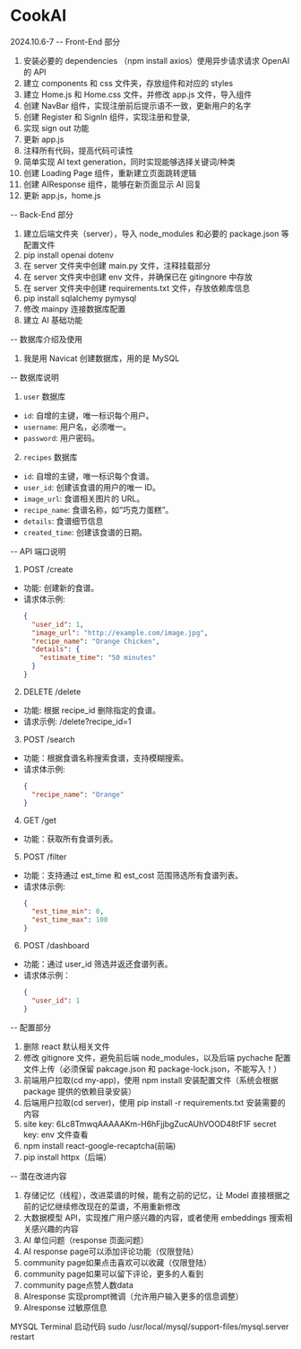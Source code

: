 # CookAI

2024.10.6-7
-- Front-End 部分

1. 安装必要的 dependencies （npm install axios）使用异步请求请求 OpenAI 的 API
2. 建立 components 和 css 文件夹，存放组件和对应的 styles
3. 建立 Home.js 和 Home.css 文件，并修改 app.js 文件，导入组件
4. 创建 NavBar 组件，实现注册前后提示语不一致，更新用户的名字
5. 创建 Register 和 SignIn 组件，实现注册和登录,
6. 实现 sign out 功能
7. 更新 app.js
8. 注释所有代码，提高代码可读性
9. 简单实现 AI text generation，同时实现能够选择关键词/种类
10. 创建 Loading Page 组件，重新建立页面跳转逻辑
11. 创建 AIResponse 组件，能够在新页面显示 AI 回复
12. 更新 app.js，home.js

-- Back-End 部分

1. 建立后端文件夹（server），导入 node_modules 和必要的 package.json 等配置文件
2. pip install openai dotenv
3. 在 server 文件夹中创建 main.py 文件，注释挂载部分
4. 在 server 文件夹中创建 env 文件，并确保已在 gitingnore 中存放
5. 在 server 文件夹中创建 requirements.txt 文件，存放依赖库信息
6. pip install sqlalchemy pymysql
7. 修改 mainpy 连接数据库配置
8. 建立 AI 基础功能

-- 数据库介绍及使用

1. 我是用 Navicat 创建数据库，用的是 MySQL

-- 数据库说明

1. `user` 数据库

- `id`: 自增的主键，唯一标识每个用户。
- `username`: 用户名，必须唯一。
- `password`: 用户密码。

2. `recipes` 数据库

- `id`: 自增的主键，唯一标识每个食谱。
- `user_id`: 创建该食谱的用户的唯一 ID。
- `image_url`: 食谱相关图片的 URL。
- `recipe_name`: 食谱名称，如“巧克力蛋糕”。
- `details`: 食谱细节信息
- `created_time`: 创建该食谱的日期。

-- API 端口说明

1. POST /create

- 功能: 创建新的食谱。
- 请求体示例:
  ```json
  {
    "user_id": 1,
    "image_url": "http://example.com/image.jpg",
    "recipe_name": "Orange Chicken",
    "details": {
      "estimate_time": "50 minutes"
    }
  }
  ```

2. DELETE /delete

- 功能: 根据 recipe_id 删除指定的食谱。
- 请求示例: /delete?recipe_id=1

3. POST /search

- 功能：根据食谱名称搜索食谱，支持模糊搜索。
- 请求体示例:
  ```json
  {
    "recipe_name": "Orange"
  }
  ```

4. GET /get

- 功能：获取所有食谱列表。

5. POST /filter

- 功能：支持通过 est_time 和 est_cost 范围筛选所有食谱列表。
- 请求体示例:
  ```json
  {
    "est_time_min": 0,
    "est_time_max": 100
  }
  ```

6. POST /dashboard

- 功能：通过 user_id 筛选并返还食谱列表。
- 请求体示例：
  ```json
  {
    "user_id": 1
  }
  ```

-- 配置部分

1. 删除 react 默认相关文件
2. 修改 gitignore 文件，避免前后端 node_modules，以及后端 pychache 配置文件上传（必须保留 pakcage.json 和 package-lock.json，不能写入！）
3. 前端用户拉取(cd my-app)，使用 npm install 安装配置文件（系统会根据 package 提供的依赖目录安装）
4. 后端用户拉取(cd server)，使用 pip install -r requirements.txt 安装需要的内容
5. site key: 6Lc8TmwqAAAAAKm-H6hFjjbgZucAUhVOOD48tF1F
   secret key: env 文件查看
6. npm install react-google-recaptcha(前端)
7. pip install httpx（后端）

-- 潜在改进内容

1. 存储记忆（线程），改进菜谱的时候，能有之前的记忆，让 Model 直接根据之前的记忆继续修改现在的菜谱，不用重新修改
2. 大数据模型 API，实现推广用户感兴趣的内容，或者使用 embeddings 搜索相关感兴趣的内容
3. AI 单位问题（response 页面问题）
4. AI response page可以添加评论功能（仅限登陆）
5. community page如果点击喜欢可以收藏（仅限登陆）
6. community page如果可以留下评论，更多的人看到
7. community page点赞人数data
8. AIresponse 实现prompt微调（允许用户输入更多的信息调整）
9. AIresponse 过敏原信息

MYSQL Terminal 启动代码
sudo /usr/local/mysql/support-files/mysql.server restart
